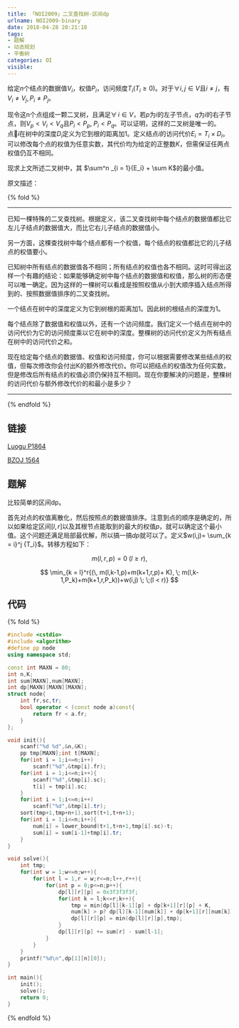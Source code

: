 ```yaml
---
title: 「NOI2009」二叉查找树-区间dp
urlname: NOI2009-binary
date: 2018-04-28 20:21:18
tags:
- 题解
- 动态规划
- 平衡树
categories: OI
visible:
---
```


给定$n$个结点的数据值$V_i$，权值$P_i$，访问频度$T_i(T_i \geq 0)$。对于$\forall i,j \in V$且$i \neq j$，有$V_i \neq V_j, P_i \neq P_j$。

现令这n个点组成一颗二叉树，且满足$\forall \, i \in V$，若$p$为$i$的左子节点，$q$为$i$的右子节点，则$V_p < V_i < V_q$且$P_i < P_p,\; P_i < P_q$。可以证明，这样的二叉树是唯一的。点$i$在树中的深度$D_i$定义为它到根的距离加$1$。定义结点$i$的访问代价$E_i = T_i \times D_i$。可以修改每个点的权值为任意实数，其代价均为给定的正整数$K$，但需保证任两点权值仍互不相同。

现求上文所述二叉树中，其 $\sum^n _{i = 1}{E_i} + \sum K$的最小值。
<!-- more -->
原文描述：

{% fold %}
- - -
已知一棵特殊的二叉查找树。根据定义，该二叉查找树中每个结点的数据值都比它左儿子结点的数据值大，而比它右儿子结点的数据值小。

另一方面，这棵查找树中每个结点都有一个权值，每个结点的权值都比它的儿子结点的权值要小。

已知树中所有结点的数据值各不相同；所有结点的权值也各不相同。这时可得出这样一个有趣的结论：如果能够确定树中每个结点的数据值和权值，那么树的形态便可以唯一确定。因为这样的一棵树可以看成是按照权值从小到大顺序插入结点所得到的、按照数据值排序的二叉查找树。

一个结点在树中的深度定义为它到树根的距离加1。因此树的根结点的深度为1。

每个结点除了数据值和权值以外，还有一个访问频度。我们定义一个结点在树中的访问代价为它的访问频度乘以它在树中的深度。整棵树的访问代价定义为所有结点在树中的访问代价之和。

现在给定每个结点的数据值、权值和访问频度，你可以根据需要修改某些结点的权值，但每次修改你会付出K的额外修改代价。你可以把结点的权值改为任何实数，但是修改后所有结点的权值必须仍保持互不相同。现在你要解决的问题是，整棵树的访问代价与额外修改代价的和最小是多少？
- - -
{% endfold %}

## 链接

[Luogu P1864](https://www.luogu.org/problemnew/show/P1864)

[BZOJ 1564](https://www.lydsy.com/JudgeOnline/problem.php?id=1564)

## 题解
比较简单的区间dp。

首先对点的权值离散化，然后按照点的数据值排序。注意到点的顺序是确定的，所以如果给定区间$[l,r]$以及其根节点能取到的最大的权值$p$，就可以确定这个最小值。这个问题还满足局部最优解，所以搞一搞$dp$就可以了。定义$w(i,j)= \sum_{k = i}^j {T_i}$。转移方程如下：

$$
m(l,r,p) = 0\; (l \geq r),
$$

$$
\min_{k = l}^r{(\, m(l,k-1,p)+m(k+1,r,p)+ K), \;
m(l,k-1,P_k)+m(k+1,r,P_k))+w(i,j) \; \;(l < r)}
$$


## 代码
{% fold %}
```cpp
#include <cstdio>
#include <algorithm>
#define pp node
using namespace std;

const int MAXN = 80;
int n,K;
int sum[MAXN],num[MAXN];
int dp[MAXN][MAXN][MAXN];
struct node{
    int fr,sc,tr;
    bool operator < (const node a)const{
        return fr < a.fr;
    }
};

void init(){
    scanf("%d %d",&n,&K);
    pp tmp[MAXN];int t[MAXN];
    for(int i = 1;i<=n;i++)
        scanf("%d",&tmp[i].fr);
    for(int i = 1;i<=n;i++){
        scanf("%d",&tmp[i].sc);
        t[i] = tmp[i].sc;
    }
    for(int i = 1;i<=n;i++)
        scanf("%d",&tmp[i].tr);
    sort(tmp+1,tmp+n+1),sort(t+1,t+n+1);
    for(int i = 1;i<=n;i++){
        num[i] = lower_bound(t+1,t+n+1,tmp[i].sc)-t;
        sum[i] = sum[i-1]+tmp[i].tr;
    }
}

void solve(){
    int tmp;
    for(int w = 1;w<=n;w++){
        for(int l = 1,r = w;r<=n;l++,r++){
            for(int p = 0;p<=n;p++){
                dp[l][r][p] = 0x3f3f3f3f;
                for(int k = l;k<=r;k++){
                    tmp = min(dp[l][k-1][p] + dp[k+1][r][p] + K,
                    num[k] > p? dp[l][k-1][num[k]] + dp[k+1][r][num[k]]: 0x3f3f3f3f);
                    dp[l][r][p] = min(dp[l][r][p],tmp);
                }
                dp[l][r][p] += sum[r] - sum[l-1];
            }
        }
    }
    printf("%d\n",dp[1][n][0]);
}

int main(){
    init();
    solve();
    return 0;
}
```
{% endfold %}
